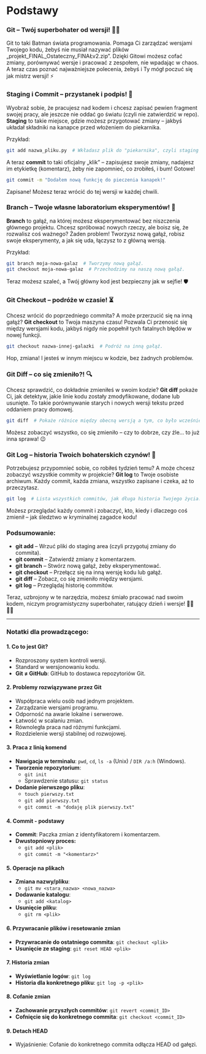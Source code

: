 # Podstawy
### Git – Twój superbohater od wersji! 🦸‍♂️

Git to taki Batman świata programowania. Pomaga Ci zarządzać wersjami Twojego kodu, żebyś nie musiał nazywać plików „projekt_FINAL_Ostateczny_FINAŁv2.zip”. Dzięki Gitowi możesz cofać zmiany, porównywać wersje i pracować z zespołem, nie wpadając w chaos. A teraz czas poznać najważniejsze polecenia, żebyś i Ty mógł poczuć się jak mistrz wersji! ⚡

### Staging i Commit – przystanek i podpis! 📝

Wyobraź sobie, że pracujesz nad kodem i chcesz zapisać pewien fragment swojej pracy, ale jeszcze nie oddać go światu (czyli nie zatwierdzić w repo). **Staging** to takie miejsce, gdzie możesz przygotować zmiany – jakbyś układał składniki na kanapce przed włożeniem do piekarnika.

Przykład:
```bash
git add nazwa_pliku.py  # Wkładasz plik do "piekarnika", czyli staging area.
```

A teraz **commit** to taki oficjalny „klik” – zapisujesz swoje zmiany, nadajesz im etykietkę (komentarz), żeby nie zapomnieć, co zrobiłeś, i bum! Gotowe!

```bash
git commit -m "Dodałem nową funkcję do pieczenia kanapek!"
```

Zapisane! Możesz teraz wrócić do tej wersji w każdej chwili.

### Branch – Twoje własne laboratorium eksperymentów! 🧪

**Branch** to gałąź, na której możesz eksperymentować bez niszczenia głównego projektu. Chcesz spróbować nowych rzeczy, ale boisz się, że rozwalisz coś ważnego? Żaden problem! Tworzysz nową gałąź, robisz swoje eksperymenty, a jak się uda, łączysz to z główną wersją.

Przykład:
```bash
git branch moja-nowa-galaz  # Tworzymy nową gałąź.
git checkout moja-nowa-galaz  # Przechodzimy na naszą nową gałąź.
```

Teraz możesz szaleć, a Twój główny kod jest bezpieczny jak w sejfie! 🛡️

### Git Checkout – podróże w czasie! ⏳

Chcesz wrócić do poprzedniego commita? A może przerzucić się na inną gałąź? **Git checkout** to Twoja maszyna czasu! Pozwala Ci przenosić się między wersjami kodu, jakbyś nigdy nie popełnił tych fatalnych błędów w nowej funkcji.

```bash
git checkout nazwa-innej-galazki  # Podróż na inną gałąź.
```

Hop, zmiana! I jesteś w innym miejscu w kodzie, bez żadnych problemów.

### Git Diff – co się zmieniło?! 🔍

Chcesz sprawdzić, co dokładnie zmieniłeś w swoim kodzie? **Git diff** pokaże Ci, jak detektyw, jakie linie kodu zostały zmodyfikowane, dodane lub usunięte. To takie porównywanie starych i nowych wersji tekstu przed oddaniem pracy domowej.

```bash
git diff  # Pokaże różnice między obecną wersją a tym, co było wcześniej.
```

Możesz zobaczyć wszystko, co się zmieniło – czy to dobrze, czy źle... to już inna sprawa! 😉

### Git Log – historia Twoich bohaterskich czynów! 📜

Potrzebujesz przypomnieć sobie, co robiłeś tydzień temu? A może chcesz zobaczyć wszystkie commity w projekcie? **Git log** to Twoje osobiste archiwum. Każdy commit, każda zmiana, wszystko zapisane i czeka, aż to przeczytasz.

```bash
git log  # Lista wszystkich commitów, jak długa historia Twojego życia!
```

Możesz przeglądać każdy commit i zobaczyć, kto, kiedy i dlaczego coś zmienił – jak śledztwo w kryminalnej zagadce kodu!

### Podsumowanie:

- **git add** – Wrzuć pliki do staging area (czyli przygotuj zmiany do commita).
- **git commit** – Zatwierdź zmiany z komentarzem.
- **git branch** – Stwórz nową gałąź, żeby eksperymentować.
- **git checkout** – Przełącz się na inną wersję kodu lub gałąź.
- **git diff** – Zobacz, co się zmieniło między wersjami.
- **git log** – Przeglądaj historię commitów.

Teraz, uzbrojony w te narzędzia, możesz śmiało pracować nad swoim kodem, niczym programistyczny superbohater, ratujący dzień i wersje! 🦸‍♀️👨‍💻


---

### Notatki dla prowadzącego:

#### **1. Co to jest Git?**
- Rozproszony system kontroli wersji.
- Standard w wersjonowaniu kodu.
- **Git ≠ GitHub**: GitHub to dostawca repozytoriów Git.

#### **2. Problemy rozwiązywane przez Git**
- Współpraca wielu osób nad jednym projektem.
- Zarządzanie wersjami programu.
- Odporność na awarie lokalne i serwerowe.
- Łatwość w scalaniu zmian.
- Równoległa praca nad różnymi funkcjami.
- Rozdzielenie wersji stabilnej od rozwojowej.

#### **3. Praca z linią komend**
- **Nawigacja w terminalu**: `pwd`, `cd`, `ls -a` (Unix) / `DIR /a:h` (Windows).
- **Tworzenie repozytorium**: 
  - `git init`
  - Sprawdzenie statusu: `git status`
- **Dodanie pierwszego pliku**:
  - `touch pierwszy.txt`
  - `git add pierwszy.txt`
  - `git commit -m "dodaję plik pierwszy.txt"`

#### **4. Commit - podstawy**
- **Commit**: Paczka zmian z identyfikatorem i komentarzem.
- **Dwustopniowy proces:**
  - `git add <plik>`
  - `git commit -m "<komentarz>"`

#### **5. Operacje na plikach**
- **Zmiana nazwy/pliku**:
  - `git mv <stara_nazwa> <nowa_nazwa>`
- **Dodawanie katalogu**:
  - `git add <katalog>`
- **Usunięcie pliku**:
  - `git rm <plik>`

#### **6. Przywracanie plików i resetowanie zmian**
- **Przywracanie do ostatniego commita**: `git checkout <plik>`
- **Usunięcie ze staging**: `git reset HEAD <plik>`

#### **7. Historia zmian**
- **Wyświetlanie logów**: `git log`
- **Historia dla konkretnego pliku**: `git log -p <plik>`

#### **8. Cofanie zmian**
- **Zachowanie przyszłych commitów**: `git revert <commit_ID>`
- **Cofnięcie się do konkretnego commita**: `git checkout <commit_ID>`

#### **9. Detach HEAD**
- Wyjaśnienie: Cofanie do konkretnego commita odłącza HEAD od gałęzi. 